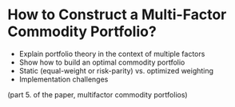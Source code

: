 # How to Construct a Multi-Factor Commodity Portfolio?

- Explain portfolio theory in the context of multiple factors 
- Show how to build an optimal commodity portfolio
- Static (equal-weight or risk-parity) vs. optimized weighting 
- Implementation challenges 

(part 5. of the paper, multifactor commodity portfolios)